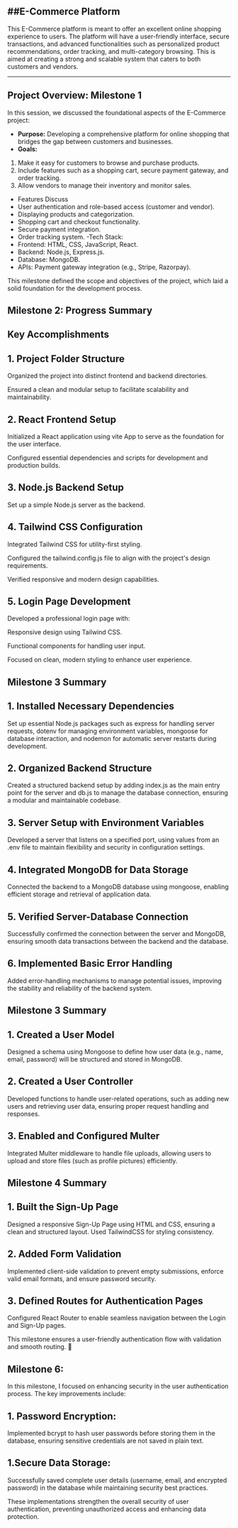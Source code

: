 ##E-Commerce Platform
--------------------------------

This E-Commerce platform is meant to offer an excellent online shopping experience to users. The platform will have a user-friendly interface, secure transactions, and advanced functionalities such as personalized product recommendations, order tracking, and multi-category browsing. This is aimed at creating a strong and scalable system that caters to both customers and vendors.

---

## Project Overview: Milestone 1

In this session, we discussed the foundational aspects of the E-Commerce project:

- **Purpose:** Developing a comprehensive platform for online shopping that bridges the gap between customers and businesses.
- **Goals:**
1. Make it easy for customers to browse and purchase products.
2. Include features such as a shopping cart, secure payment gateway, and order tracking.
3. Allow vendors to manage their inventory and monitor sales.
- Features Discuss
- User authentication and role-based access (customer and vendor).
- Displaying products and categorization.
- Shopping cart and checkout functionality.
- Secure payment integration.
- Order tracking system.
-Tech Stack:
- Frontend: HTML, CSS, JavaScript, React.
- Backend: Node.js, Express.js.
- Database: MongoDB.
- APIs: Payment gateway integration (e.g., Stripe, Razorpay).

This milestone defined the scope and objectives of the project, which laid a solid foundation for the development process.




 ## Milestone 2: Progress Summary

 ##  Key Accomplishments

 ## 1. Project Folder Structure

Organized the project into distinct frontend and backend directories.

Ensured a clean and modular setup to facilitate scalability and maintainability.

## 2. React Frontend Setup

Initialized a React application using  vite App to serve as the foundation for the user interface.

Configured essential dependencies and scripts for development and production builds.

## 3. Node.js Backend Setup

Set up a simple Node.js server as the backend.

## 4. Tailwind CSS Configuration

Integrated Tailwind CSS for utility-first styling.

Configured the tailwind.config.js file to align with the project's design requirements.

Verified responsive and modern design capabilities.

## 5. Login Page Development

Developed a professional login page with:

Responsive design using Tailwind CSS.

Functional components for handling user input.

Focused on clean, modern styling to enhance user experience.  




## Milestone 3 Summary

## 1. Installed Necessary Dependencies
Set up essential Node.js packages such as express for handling server requests, dotenv for managing environment variables, mongoose for database interaction, and nodemon for automatic server restarts during development.

## 2. Organized Backend Structure
Created a structured backend setup by adding index.js as the main entry point for the server and db.js to manage the database connection, ensuring a modular and maintainable codebase.

## 3. Server Setup with Environment Variables
Developed a server that listens on a specified port, using values from an .env file to maintain flexibility and security in configuration settings.

## 4. Integrated MongoDB for Data Storage
Connected the backend to a MongoDB database using mongoose, enabling efficient storage and retrieval of application data.

## 5. Verified Server-Database Connection
Successfully confirmed the connection between the server and MongoDB, ensuring smooth data transactions between the backend and the database.

## 6. Implemented Basic Error Handling
Added error-handling mechanisms to manage potential issues, improving the stability and reliability of the backend system.







## Milestone 3 Summary

## 1. Created a User Model
Designed a schema using Mongoose to define how user data (e.g., name, email, password) will be structured and stored in MongoDB.

## 2. Created a User Controller
Developed functions to handle user-related operations, such as adding new users and retrieving user data, ensuring proper request handling and responses.

## 3. Enabled and Configured Multer
Integrated Multer middleware to handle file uploads, allowing users to upload and store files (such as profile pictures) efficiently.







## Milestone 4 Summary

## 1️. Built the Sign-Up Page
Designed a responsive Sign-Up Page using HTML and CSS, ensuring a clean and structured layout. Used TailwindCSS for styling consistency.

## 2️. Added Form Validation
Implemented client-side validation to prevent empty submissions, enforce valid email formats, and ensure password security.

## 3️. Defined Routes for Authentication Pages
Configured React Router to enable seamless navigation between the Login and Sign-Up pages.

This milestone ensures a user-friendly authentication flow with validation and smooth routing. 🚀




## Milestone 6: 
In this milestone, I focused on enhancing security in the user authentication process. The key improvements include:

## 1. Password Encryption: 
Implemented bcrypt to hash user passwords before storing them in the database, ensuring sensitive credentials are not saved in plain text.

## 1.Secure Data Storage: 
Successfully saved complete user details (username, email, and encrypted password) in the database while maintaining security best practices.

These implementations strengthen the overall security of user authentication, preventing unauthorized access and enhancing data protection.
